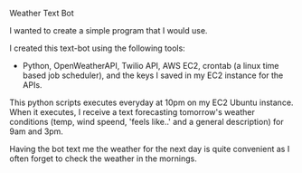 Weather Text Bot

I wanted to create a simple program that I would use. 

I created this text-bot using the following tools:

- Python, OpenWeatherAPI, Twilio API, AWS EC2, crontab (a linux time based job scheduler), and the keys I saved in my EC2 instance for the APIs.

This python scripts executes everyday at 10pm on my EC2 Ubuntu instance. When it executes, I receive a text forecasting tomorrow's weather conditions (temp, wind speend, 'feels like..' and a general description) for 9am and 3pm. 

Having the bot text me the weather for the next day is quite convenient as I often forget to check the weather in the mornings. 




